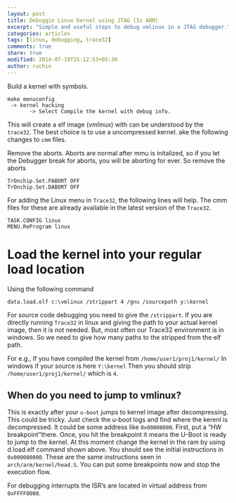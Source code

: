 ```yaml
---
layout: post
title: Debuggin Linux Kernel using JTAG (In ARM)
excerpt: "Simple and useful steps to debug vmlinux in a JTAG debugger."
categories: articles
tags: [linux, debugging, trace32]
comments: true
share: true
modified: 2014-07-19T15:12:53+05:30
author: ruchin
---
```


Build a kernel with symbols.

```
make menuconfig
 -> kernel hacking 
       -> Select Compile the kernel with debug info.
```

This will create a elf image (vmlinux) with can be understood by the
`trace32`. The best choice is to use a uncompressed kernel. ake the following
changes to `cmm` files.

Remove the aborts. Aborts are normal after mmu is initalized, so if you let the
Debugger break for aborts, you will be aborting for ever. So remove the aborts

```
TrOnchip.Set.PABORT OFF
TrOnchip.Set.DABORT OFF
```

For adding the Linux menu in `Trace32`, the following lines will help. The cmm
files for these are already available in the latest version of the `Trace32`.

```
TASK.CONFIG linux
MENU.ReProgram linux
```

# Load the kernel into your regular load location

Using the following command

```
data.load.elf c:\vmlinux /strippart 4 /gnu /sourcepath y:\kernel
```

For source code debugging you need to give the `/strippart`. If you are directly
running `Trace32` in linux and giving the path to your actual kernel image, then
it is not needed. But, most often our Trace32 environment is in windows. So we
need to give how many paths to the stripped from the elf path.

For e.g., If you have compiled the kernel from `/home/user1/proj1/kernel/` In
windows if your source is here `Y:\kernel` Then you should strip
`/home/user1/proj1/kernel/` which is `4`.

## When do you need to jump to vmlinux?

This is exactly after your `u-boot` jumps to kernel image after
decompressing. This could be tricky. Just check the u-boot logs and find where
the kerenl is decompressed. It could be some address like `0x00008000`. First,
put a “HW breakpoint”there. Once, you hit the breakpoint it means the U-Boot is
ready to jump to the kernel. At this moment change the kernel in the ram by
using d.load.elf command shown above. You should see the initial instructions in
`0x000080000`. These are the same instructions seen in
`arch/arm/kernel/head.S`. You can put some breakpoints now and stop the
execution flow.

For debugging interrupts the ISR’s are located in virtual address from
`0xFFFF0000`.
